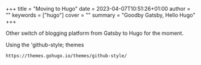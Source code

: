 +++
title = "Moving to Hugo"
date = 2023-04-07T10:51:26+01:00
author = ""
keywords = ["hugo"]
cover = ""
summary = "Goodby Gatsby, Hello Hugo"
+++

Other switch of blogging platform from Gatsby to Hugo for the moment.

Using the 'github-style; themes

    https://themes.gohugo.io/themes/github-style/
